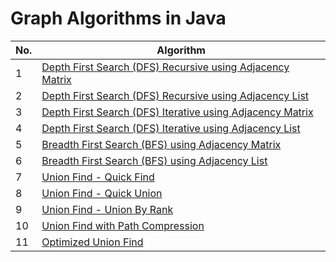 # Graph Algorithms in Java

| No. | Algorithm                                                                                         |
| --- |---------------------------------------------------------------------------------------------------|
| 1 | [Depth First Search (DFS) Recursive using Adjacency Matrix](src/DFSRecursiveAdjMatrixClient.java) |
| 2 | [Depth First Search (DFS) Recursive using Adjacency List](src/DFSRecursiveAdjListClient.java)     |
| 3 | [Depth First Search (DFS) Iterative using Adjacency Matrix](src/DFSIterativeAdjMatrixClient.java) |
| 4 | [Depth First Search (DFS) Iterative using Adjacency List](src/DFSIterativeAdjListClient.java)     |
| 5 | [Breadth First Search (BFS) using Adjacency Matrix](src/BFSIterativeAdjMatrixClient.java)         |
| 6 | [Breadth First Search (BFS) using Adjacency List](src/BFSIterativeAdjListClient.java)             |
| 7 | [Union Find - Quick Find](src/QuickFindClient.java)                                               |
| 8 | [Union Find - Quick Union](src/QuickUnionClient.java)                                             |
| 9 | [Union Find - Union By Rank](src/UnionByRankClient.java)                                          |
| 10 | [Union Find with Path Compression](src/PathCompressionClient.java)                                |
| 11 | [Optimized Union Find](src/OptimizedUnionFindClient.java)                                         |